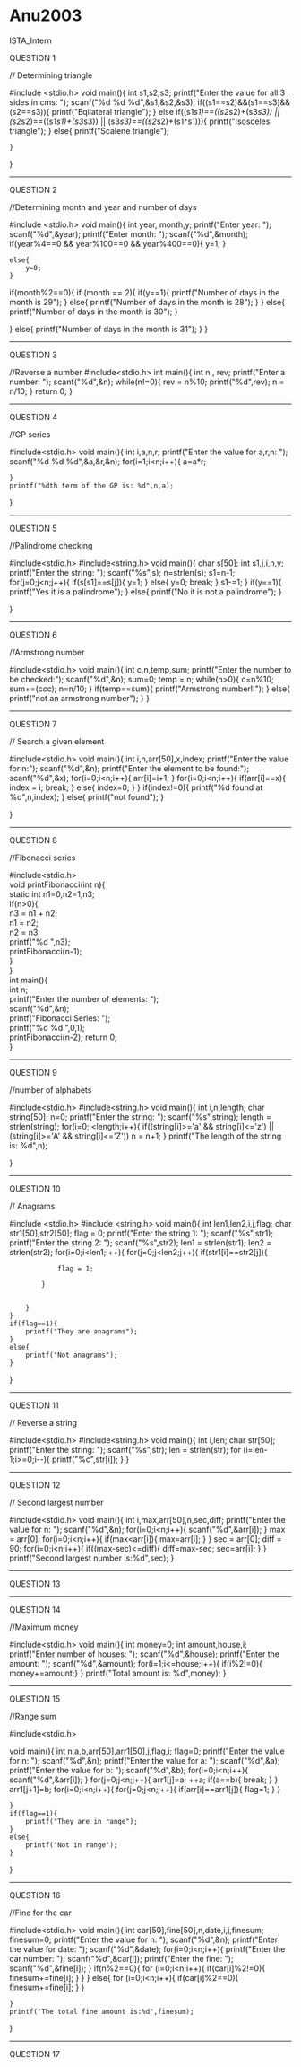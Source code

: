 # Anu2003
ISTA_Intern


QUESTION 1

// Determining triangle

#include <stdio.h>
void main(){
    int s1,s2,s3;
    printf("Enter the value for all 3 sides in cms: ");
    scanf("%d %d %d",&s1,&s2,&s3);
    if((s1==s2)&&(s1==s3)&&(s2==s3)){
        printf("Eqilateral triangle");
    }
    else if((s1*s1)==((s2*s2)+(s3*s3)) || (s2*s2)==((s1*s1)+(s3*s3)) || (s3*s3)==((s2*s2)+(s1*s1))){
        printf("Isosceles triangle");
            }
    else{
        printf("Scalene triangle");
    
    }
    
}
_______________________________________________________________________________________________________________________

QUESTION 2

//Determining month and year and number of days

#include <stdio.h>
void main(){
    int year, month,y;
    printf("Enter year: ");
    scanf("%d",&year);
    printf("Enter month: ");
    scanf("%d",&month);
    if(year%4==0 && year%100==0 && year%400==0){
                y=1;
    }
            
    else{
        y=0;
    }

if(month%2==0){
    if (month == 2){
        if(y==1){
             printf("Number of days in the month is 29");
        }
        else{
             printf("Number of days in the month is 28");
        }
    }
    else{
         printf("Number of days in the month is 30");
    }

}
else{
     printf("Number of days in the month is 31");
}
}
______________________________________________________________________________________________________________________

QUESTION 3

//Reverse a number
#include<stdio.h>
int main(){
    int n , rev;
    printf("Enter a number: ");
    scanf("%d",&n);
    while(n!=0){
        rev = n%10;
        printf("%d",rev);
        n = n/10;
    }
return 0;
}
___________________________________________________________________________________________________________________________

QUESTION 4

//GP series

#include<stdio.h>
void main(){
    int i,a,n,r;
    printf("Enter the value for a,r,n: ");
    scanf("%d %d %d",&a,&r,&n);
    for(i=1;i<n;i++){
        a=a*r;
       
    } 
    printf("%dth term of the GP is: %d",n,a);
}
_______________________________________________________________________________________________________________________

QUESTION 5

//Palindrome checking

#include<stdio.h>
#include<string.h>
void main(){
    char s[50];
    int s1,j,i,n,y;
    printf("Enter the string: ");
    scanf("%s",s);
    n=strlen(s);
    s1=n-1;
    for(j=0;j<n;j++){
        if(s[s1]==s[j]){
            y=1;
        }
        else{
            y=0;
            break;
        }
        s1-=1;
    }
    if(y==1){
        printf("Yes it is a palindrome");
    }
    else{
        printf("No it is not a palindrome");
    }
    
}
__________________________________________________________________________________________________________________________________________

QUESTION 6

//Armstrong number

#include<stdio.h>
void main(){
    int c,n,temp,sum;
    printf("Enter the number to be checked:");
    scanf("%d",&n);
    sum=0;
    temp = n;
    while(n>0){
        c=n%10;
        sum+=(c*c*c);
        n=n/10;
    }
    if(temp==sum){
        printf("Armstrong number!!");
    }
    else{
        printf("not an armstrong number");
    }
}

__________________________________________________________________________________________________________________________________________________

QUESTION 7


// Search a given element

#include<stdio.h>
void main(){
    int i,n,arr[50],x,index;
    printf("Enter the value for n:");
    scanf("%d",&n);
    printf("Enter the element to be found:");
    scanf("%d",&x);
    for(i=0;i<n;i++){
        arr[i]=i+1;
    }
    for(i=0;i<n;i++){
        if(arr[i]==x){
            index = i;
            break;
        }
        else{
            index=0;
        }
    }
    if(index!=0){
        printf("%d found at %d",n,index);
    }
    else{
        printf("not found");
    }
    
}
______________________________________________________________________________________________________________________________________________________


QUESTION 8

//Fibonacci series

#include<stdio.h>    
void printFibonacci(int n){    
    static int n1=0,n2=1,n3;    
    if(n>0){    
         n3 = n1 + n2;    
         n1 = n2;    
         n2 = n3;    
         printf("%d ",n3);    
         printFibonacci(n-1);    
    }    
}    
int main(){    
    int n;    
    printf("Enter the number of elements: ");    
    scanf("%d",&n);    
    printf("Fibonacci Series: ");    
    printf("%d %d ",0,1);    
    printFibonacci(n-2); 
  return 0;  
 }    
 
 _________________________________________________________________________________________________________________________________________________________
 
 
 QUESTION 9
 
 //number of alphabets

#include<stdio.h>
#include<string.h>
void main(){
    int i,n,length;
    char string[50];
    n=0;
    printf("Enter the string: ");
    scanf("%s",string);
    length = strlen(string);
    for(i=0;i<length;i++){
        if((string[i]>='a' && string[i]<='z') || (string[i]>='A' && string[i]<='Z'))
            n = n+1;
        }
    printf("The length of the string is: %d",n);
    
}

__________________________________________________________________________________________________________________________________________________________

QUESTION 10

// Anagrams

#include <stdio.h>
#include <string.h>
void main(){
    int len1,len2,i,j,flag;
    char str1[50],str2[50];
    flag = 0;
    printf("Enter the string 1: ");
    scanf("%s",str1);
    printf("Enter the string 2: ");
    scanf("%s",str2);
    len1 = strlen(str1);
    len2 = strlen(str2);
    for(i=0;i<len1;i++){
        for(j=0;j<len2;j++){
            if(str1[i]==str2[j]){
               
                flag = 1;
                
            }
            
            
        }
    }
    if(flag==1){
        printf("They are anagrams");
    }
    else{
        printf("Not anagrams");
    }
}

__________________________________________________________________________________________________________________________________________________

QUESTION 11

// Reverse a string

#include<stdio.h>
#include<string.h>
void main(){
    int i,len;
    char str[50];
    printf("Enter the string: ");
    scanf("%s",str);
    len = strlen(str);
    for (i=len-1;i>=0;i--){
        printf("%c",str[i]);
    }
}

___________________________________________________________________________________________________________________________________________________________

QUESTION 12

// Second largest number

#include<stdio.h>
void main(){
    int i,max,arr[50],n,sec,diff;
    printf("Enter the value for n: ");
    scanf("%d",&n);
    for(i=0;i<n;i++){
        scanf("%d",&arr[i]);
    }
    max = arr[0];
    for(i=0;i<n;i++){
        if(max<arr[i]){
            max=arr[i];
        }
    }
    sec = arr[0];
    diff = 90;
    for(i=0;i<n;i++){
        if((max-sec)<=diff){
            diff=max-sec;
            sec=arr[i];
        }
    }
printf("Second largest number is:%d",sec);
}

_______________________________________________________________________________________________________________________________________________

QUESTION 13

________________________________________________________________________________________________________________________________________________

QUESTION 14

//Maximum money

#include<stdio.h>
void main(){
    int money=0;
    int amount,house,i;
    printf("Enter number of houses: ");
    scanf("%d",&house);
    printf("Enter the amount: ");
    scanf("%d",&amount);
    for(i=1;i<=house;i++){
        if(i%2!=0){
        money+=amount;}
    }
    printf("Total amount is: %d",money);
}
___________________________________________________________________________________________________________________________________________________________

QUESTION 15

//Range sum

#include<stdio.h>

void main(){
    int n,a,b,arr[50],arr1[50],j,flag,i;
    flag=0;
    printf("Enter the value for n: ");
    scanf("%d",&n);
    printf("Enter the value for a: ");
    scanf("%d",&a);
    printf("Enter the value for b: ");
    scanf("%d",&b);
    for(i=0;i<n;i++){
        scanf("%d",&arr[i]);
    }
    for(j=0;j<n;j++){
        arr1[j]=a;
        ++a;
        if(a==b){
            break;
        }
    }
    arr1[j+1]=b;
    for(i=0;i<n;i++){
        for(j=0;j<n;j++){
        if(arr[i]==arr1[j]){
            flag=1;
        }
    }
        
    }
    if(flag==1){
        printf("They are in range");
    }
    else{
        printf("Not in range");
    }
}

_______________________________________________________________________________________________________________________________________________________

QUESTION 16

//Fine for the car

#include<stdio.h>
void main(){
    int car[50],fine[50],n,date,i,j,finesum;
    finesum=0;
    printf("Enter the value for n: ");
    scanf("%d",&n);
    printf("Enter the value for date: ");
    scanf("%d",&date);
    for(i=0;i<n;i++){
        printf("Enter the car number: ");
        scanf("%d",&car[i]);
        printf("Enter the fine: ");
        scanf("%d",&fine[i]);
    }
    if(n%2==0){
        for (i=0;i<n;i++){
            if(car[i]%2!=0){
                finesum+=fine[i];
            }
        }
    }
    else{
        for (i=0;i<n;i++){
            if(car[i]%2==0){
                finesum+=fine[i];
            }
        }
        
    }
    printf("The total fine amount is:%d",finesum);
}

_____________________________________________________________________________________________________________________________________________________

QUESTION 17




